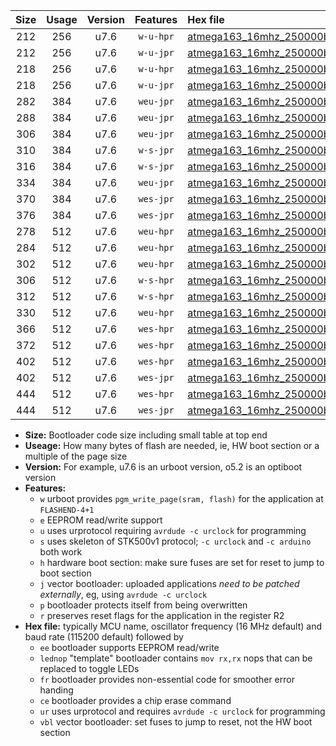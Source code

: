 |Size|Usage|Version|Features|Hex file|
|:-:|:-:|:-:|:-:|:--|
|212|256|u7.6|`w-u-hpr`|[atmega163_16mhz_250000bps_ur.hex](https://raw.githubusercontent.com/stefanrueger/urboot/main/bootloaders/atmega163/fcpu_16mhz/250000_bps/atmega163_16mhz_250000bps_ur.hex)|
|212|256|u7.6|`w-u-jpr`|[atmega163_16mhz_250000bps_ur_vbl.hex](https://raw.githubusercontent.com/stefanrueger/urboot/main/bootloaders/atmega163/fcpu_16mhz/250000_bps/atmega163_16mhz_250000bps_ur_vbl.hex)|
|218|256|u7.6|`w-u-hpr`|[atmega163_16mhz_250000bps_lednop_ur.hex](https://raw.githubusercontent.com/stefanrueger/urboot/main/bootloaders/atmega163/fcpu_16mhz/250000_bps/atmega163_16mhz_250000bps_lednop_ur.hex)|
|218|256|u7.6|`w-u-jpr`|[atmega163_16mhz_250000bps_lednop_ur_vbl.hex](https://raw.githubusercontent.com/stefanrueger/urboot/main/bootloaders/atmega163/fcpu_16mhz/250000_bps/atmega163_16mhz_250000bps_lednop_ur_vbl.hex)|
|282|384|u7.6|`weu-jpr`|[atmega163_16mhz_250000bps_ee_ur_vbl.hex](https://raw.githubusercontent.com/stefanrueger/urboot/main/bootloaders/atmega163/fcpu_16mhz/250000_bps/atmega163_16mhz_250000bps_ee_ur_vbl.hex)|
|288|384|u7.6|`weu-jpr`|[atmega163_16mhz_250000bps_ee_lednop_ur_vbl.hex](https://raw.githubusercontent.com/stefanrueger/urboot/main/bootloaders/atmega163/fcpu_16mhz/250000_bps/atmega163_16mhz_250000bps_ee_lednop_ur_vbl.hex)|
|306|384|u7.6|`weu-jpr`|[atmega163_16mhz_250000bps_ee_lednop_fr_ur_vbl.hex](https://raw.githubusercontent.com/stefanrueger/urboot/main/bootloaders/atmega163/fcpu_16mhz/250000_bps/atmega163_16mhz_250000bps_ee_lednop_fr_ur_vbl.hex)|
|310|384|u7.6|`w-s-jpr`|[atmega163_16mhz_250000bps_vbl.hex](https://raw.githubusercontent.com/stefanrueger/urboot/main/bootloaders/atmega163/fcpu_16mhz/250000_bps/atmega163_16mhz_250000bps_vbl.hex)|
|316|384|u7.6|`w-s-jpr`|[atmega163_16mhz_250000bps_lednop_vbl.hex](https://raw.githubusercontent.com/stefanrueger/urboot/main/bootloaders/atmega163/fcpu_16mhz/250000_bps/atmega163_16mhz_250000bps_lednop_vbl.hex)|
|334|384|u7.6|`weu-jpr`|[atmega163_16mhz_250000bps_ee_lednop_fr_ce_ur_vbl.hex](https://raw.githubusercontent.com/stefanrueger/urboot/main/bootloaders/atmega163/fcpu_16mhz/250000_bps/atmega163_16mhz_250000bps_ee_lednop_fr_ce_ur_vbl.hex)|
|370|384|u7.6|`wes-jpr`|[atmega163_16mhz_250000bps_ee_vbl.hex](https://raw.githubusercontent.com/stefanrueger/urboot/main/bootloaders/atmega163/fcpu_16mhz/250000_bps/atmega163_16mhz_250000bps_ee_vbl.hex)|
|376|384|u7.6|`wes-jpr`|[atmega163_16mhz_250000bps_ee_lednop_vbl.hex](https://raw.githubusercontent.com/stefanrueger/urboot/main/bootloaders/atmega163/fcpu_16mhz/250000_bps/atmega163_16mhz_250000bps_ee_lednop_vbl.hex)|
|278|512|u7.6|`weu-hpr`|[atmega163_16mhz_250000bps_ee_ur.hex](https://raw.githubusercontent.com/stefanrueger/urboot/main/bootloaders/atmega163/fcpu_16mhz/250000_bps/atmega163_16mhz_250000bps_ee_ur.hex)|
|284|512|u7.6|`weu-hpr`|[atmega163_16mhz_250000bps_ee_lednop_ur.hex](https://raw.githubusercontent.com/stefanrueger/urboot/main/bootloaders/atmega163/fcpu_16mhz/250000_bps/atmega163_16mhz_250000bps_ee_lednop_ur.hex)|
|302|512|u7.6|`weu-hpr`|[atmega163_16mhz_250000bps_ee_lednop_fr_ur.hex](https://raw.githubusercontent.com/stefanrueger/urboot/main/bootloaders/atmega163/fcpu_16mhz/250000_bps/atmega163_16mhz_250000bps_ee_lednop_fr_ur.hex)|
|306|512|u7.6|`w-s-hpr`|[atmega163_16mhz_250000bps.hex](https://raw.githubusercontent.com/stefanrueger/urboot/main/bootloaders/atmega163/fcpu_16mhz/250000_bps/atmega163_16mhz_250000bps.hex)|
|312|512|u7.6|`w-s-hpr`|[atmega163_16mhz_250000bps_lednop.hex](https://raw.githubusercontent.com/stefanrueger/urboot/main/bootloaders/atmega163/fcpu_16mhz/250000_bps/atmega163_16mhz_250000bps_lednop.hex)|
|330|512|u7.6|`weu-hpr`|[atmega163_16mhz_250000bps_ee_lednop_fr_ce_ur.hex](https://raw.githubusercontent.com/stefanrueger/urboot/main/bootloaders/atmega163/fcpu_16mhz/250000_bps/atmega163_16mhz_250000bps_ee_lednop_fr_ce_ur.hex)|
|366|512|u7.6|`wes-hpr`|[atmega163_16mhz_250000bps_ee.hex](https://raw.githubusercontent.com/stefanrueger/urboot/main/bootloaders/atmega163/fcpu_16mhz/250000_bps/atmega163_16mhz_250000bps_ee.hex)|
|372|512|u7.6|`wes-hpr`|[atmega163_16mhz_250000bps_ee_lednop.hex](https://raw.githubusercontent.com/stefanrueger/urboot/main/bootloaders/atmega163/fcpu_16mhz/250000_bps/atmega163_16mhz_250000bps_ee_lednop.hex)|
|402|512|u7.6|`wes-hpr`|[atmega163_16mhz_250000bps_ee_lednop_fr.hex](https://raw.githubusercontent.com/stefanrueger/urboot/main/bootloaders/atmega163/fcpu_16mhz/250000_bps/atmega163_16mhz_250000bps_ee_lednop_fr.hex)|
|402|512|u7.6|`wes-jpr`|[atmega163_16mhz_250000bps_ee_lednop_fr_vbl.hex](https://raw.githubusercontent.com/stefanrueger/urboot/main/bootloaders/atmega163/fcpu_16mhz/250000_bps/atmega163_16mhz_250000bps_ee_lednop_fr_vbl.hex)|
|444|512|u7.6|`wes-hpr`|[atmega163_16mhz_250000bps_ee_lednop_fr_ce.hex](https://raw.githubusercontent.com/stefanrueger/urboot/main/bootloaders/atmega163/fcpu_16mhz/250000_bps/atmega163_16mhz_250000bps_ee_lednop_fr_ce.hex)|
|444|512|u7.6|`wes-jpr`|[atmega163_16mhz_250000bps_ee_lednop_fr_ce_vbl.hex](https://raw.githubusercontent.com/stefanrueger/urboot/main/bootloaders/atmega163/fcpu_16mhz/250000_bps/atmega163_16mhz_250000bps_ee_lednop_fr_ce_vbl.hex)|

- **Size:** Bootloader code size including small table at top end
- **Useage:** How many bytes of flash are needed, ie, HW boot section or a multiple of the page size
- **Version:** For example, u7.6 is an urboot version, o5.2 is an optiboot version
- **Features:**
  + `w` urboot provides `pgm_write_page(sram, flash)` for the application at `FLASHEND-4+1`
  + `e` EEPROM read/write support
  + `u` uses urprotocol requiring `avrdude -c urclock` for programming
  + `s` uses skeleton of STK500v1 protocol; `-c urclock` and `-c arduino` both work
  + `h` hardware boot section: make sure fuses are set for reset to jump to boot section
  + `j` vector bootloader: uploaded applications *need to be patched externally*, eg, using `avrdude -c urclock`
  + `p` bootloader protects itself from being overwritten
  + `r` preserves reset flags for the application in the register R2
- **Hex file:** typically MCU name, oscillator frequency (16 MHz default) and baud rate (115200 default) followed by
  + `ee` bootloader supports EEPROM read/write
  + `lednop` "template" bootloader contains `mov rx,rx` nops that can be replaced to toggle LEDs
  + `fr` bootloader provides non-essential code for smoother error handing
  + `ce` bootloader provides a chip erase command
  + `ur` uses urprotocol and requires `avrdude -c urclock` for programming
  + `vbl` vector bootloader: set fuses to jump to reset, not the HW boot section
